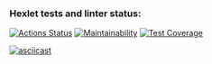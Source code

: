 ### Hexlet tests and linter status:
[![Actions Status](https://github.com/vkaplin/frontend-project-lvl2/workflows/hexlet-check/badge.svg)](https://github.com/vkaplin/frontend-project-lvl2/actions)
[![Maintainability](https://api.codeclimate.com/v1/badges/49d15d25ac9c636b5c42/maintainability)](https://codeclimate.com/github/vkaplin/frontend-project-lvl2/maintainability)
[![Test Coverage](https://api.codeclimate.com/v1/badges/49d15d25ac9c636b5c42/test_coverage)](https://codeclimate.com/github/vkaplin/frontend-project-lvl2/test_coverage)

[![asciicast](https://asciinema.org/a/oT8FnGWYcwm7NFJQ1ygJESGAE.svg)](https://asciinema.org/a/oT8FnGWYcwm7NFJQ1ygJESGAE)

